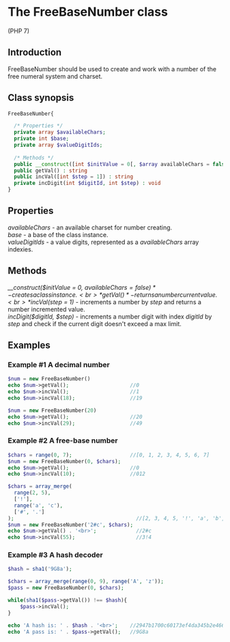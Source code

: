 # The FreeBaseNumber class
(PHP 7)

## Introduction
FreeBaseNumber should be used to create and work with a number of the free numeral system and charset.

## Class synopsis
```php
FreeBaseNumber{

  /* Properties */
  private array $availableChars;
  private int $base;
  private array $valueDigitIds;
  
  /* Methods */
  public __construct([int $initValue = 0[, $array availableChars = false]]) : Object
  public getVal() : string
  public incVal([int $step = 1]) : string
  private incDigit(int $digitId, int $step) : void
}
```

## Properties
*availableChars* - an available charset for number creating.<br>
*base* - a base of the class instance.<br>
*valueDigitIds* - a value digits, represented as a *availableChars* array indexies.

## Methods
*__construct($initValue = 0, $availableChars = false)* - creates a class instance.<br>
*getVal()* - returns a number current value.<br>
*incVal($step = 1)* - increments a number by *step* and returns a number incremented value.<br>
*incDigit($digitId, $step)* - increments a number digit with index *digitId* by *step* and check if the current digit doesn't exceed a max limit.

## Examples
### Example #1 A decimal number
```php
$num = new FreeBaseNumber()
echo $num->getVal();                    //0
echo $num->incVal();                    //1
echo $num->incVal(18);                  //19

$num = new FreeBaseNumber(20)
echo $num->getVal();                    //20
echo $num->incVal(29);                  //49
```

### Example #2 A free-base number
```php
$chars = range(0, 7);                   //[0, 1, 2, 3, 4, 5, 6, 7]
$num = new FreeBaseNumber(0, $chars);
echo $num->getVal();                    //0
echo $num->incVal(10);                  //012

$chars = array_merge(
  range(2, 5),
  ['!'],
  range('a', 'c'),
  ['#', '.']
);                                        //[2, 3, 4, 5, '!', 'a', 'b', 'c', '#', '.']
$num = new FreeBaseNumber('2#c', $chars);
echo $num->getVal() . '<br>';             //2#c
echo $num->incVal(55);                    //3!4
```

### Example #3 A hash decoder
```php
$hash = sha1('9G8a');

$chars = array_merge(range(0, 9), range('A', 'z'));
$pass = new FreeBaseNumber(0, $chars);

while(sha1($pass->getVal()) !== $hash){
    $pass->incVal();
}

echo 'A hash is: ' . $hash . '<br>';    //2947b1700c60173ef4da345b2e46641c91168984
echo 'A pass is: ' . $pass->getVal();   //9G8a
```
